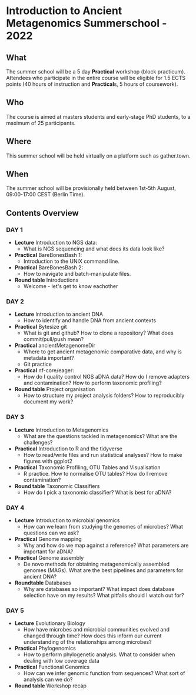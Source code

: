 # Introduction to Ancient Metagenomics Summerschool - 2022

## What

The summer school will be a 5 day **Practical** workshop (block practicum). Attendees who participate in the entire course will be eligible for 1.5 ECTS points (40 hours of instruction and **Practical**s, 5 hours of coursework).

## Who

The course is aimed at masters students and early-stage PhD students, to a maximum of 25 participants.

## Where

This summer school will be held virtually on a platform such as gather.town.

## When

The summer school will be provisionally held between 1st-5th August, 09:00-17:00 CEST (Berlin Time).

## Contents Overview

### DAY 1

- **Lecture** Introduction to NGS data:
  - What is NGS sequencing and what does its data look like?
- **Practical** BareBonesBash 1:
  - Introduction to the UNIX command line.
- **Practical** BareBonesBash 2:
  - How to navigate and batch-manipulate files.
- **Round table** Introductions
  - Welcome - let's get to know eachother

### DAY 2

- **Lecture** Introduction to ancient DNA
  - How to identify and handle DNA from ancient contexts
- **Practical** Bytesize git
  - What is git and github? How to clone a repository? What does commit/pull/push mean?
- **Practical** ancientMetagenomeDir
  - Where to get ancient metagenomic comparative data, and why is metadata important?
  - Git practice
- **Practical** nf-core/eager:
  - How do I quality control NGS aDNA data? How do I remove adapters and contamination? How to perform taxonomic profiling?
- **Round table** Project organisation
  - How to structure my project analysis folders? How to reproducibly document my work?

### DAY 3

- **Lecture** Introduction to Metagenomics
  - What are the questions tackled in metagenomics? What are the challenges?
- **Practical** Introduction to R and the tidyverse
  - How to read/write files and run statistical analyses? How to make figures with ggplot2
- **Practical** Taxonomic Profiling, OTU Tables and Visualisation
  - R practice. How to normalise OTU tables? How do I remove contamination?
- **Round table** Taxonomic Classifiers
  - How do I pick a taxonomic classifier? What is best for aDNA?

### DAY 4

- **Lecture** Introduction to microbial genomics
  - How can we learn from studying the genomes of microbes? What questions can we ask?
- **Practical** Genome mapping
  - Why and how do we map against a reference? What parameters are important for aDNA?
- **Practical** Genome assembly
  - De novo methods for obtaining metagenomically assembled genomes (MAGs). What are the best pipelines and parameters for ancient DNA?
- **Roundtable** Databases
  - Why are databases so important? What impact does database selection have on my results? What pitfalls should I watch out for?

### DAY 5

- **Lecture** Evolutionary Biology
  - How have microbes and microbial communities evolved and changed through time? How does this inform our current understanding of the relationships among microbes?
- **Practical** Phylogenomics
  - How to perform phylogenetic analysis. What to consider when dealing with low coverage data
- **Practical** Functional Genomics
  - How can we infer genomic function from sequences? What sort of analysis can we do?
- **Round table** Workshop recap
